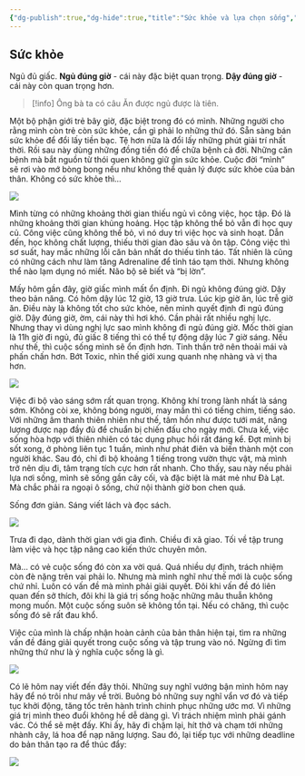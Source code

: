 ```yaml
---
{"dg-publish":true,"dg-hide":true,"title":"Sức khỏe và lựa chọn sống","word-count":869,"tags":["publish","journal"],"permalink":"/0-journal/nam-2023/thang-8/2023-08-23/","hide":true,"dgPassFrontmatter":true}
---
```



## Sức khỏe

Ngủ đủ giấc.
**Ngủ đúng giờ** - cái này đặc biệt quan trọng.
**Dậy đúng giờ** - cái này còn quan trọng hơn.


> [!info] Ông bà ta có câu
> Ăn được ngủ được là tiên.

Một bộ phận giới trẻ bây giờ, đặc biệt trong đó có mình. Những người cho rằng mình còn trẻ còn sức khỏe, cần gì phải lo những thứ đó. Sẵn sàng bán sức khỏe để đổi lấy tiền bạc. Tệ hơn nữa là đổi lấy những phút giải trí nhất thời. Rồi sau này dùng những đồng tiền đó để chữa bệnh cả đời. Những căn bệnh mà bắt nguồn từ thói quen không giữ gìn sức khỏe. Cuộc đời “mình” sẽ rơi vào mớ bòng bong nếu như không thể quản lý được sức khỏe của bản thân. Không có sức khỏe thì…

![](https://i.imgur.com/JXY9pXu.gif)

Mình từng có những khoảng thời gian thiếu ngủ vì công việc, học tập. Đó là những khoảng thời gian khủng hoảng. Học tập không thể bỏ vẫn đi học quy củ. Công việc cũng không thể bỏ, vì nó duy trì việc học và sinh hoạt. Dẫn đến, học không chất lượng, thiếu thời gian đào sâu và ôn tập. Công việc thì sơ suất, hay mắc những lỗi căn bản nhất do thiếu tỉnh táo. Tất nhiên là cũng có những cách như làm tăng Adrenaline để tỉnh táo tạm thời. Nhưng không thể nào lạm dụng nó miết. Não bộ sẽ biết và “bị lờn”.

Mấy hôm gần đây, giờ giấc mình mất ổn định. Đi ngủ không đúng giờ. Dậy theo bản năng. Có hôm dậy lúc 12 giờ, 13 giờ trưa. Lúc kịp giờ ăn, lúc trễ giờ ăn. Điều này là không tốt cho sức khỏe, nên mình quyết định đi ngủ đúng giờ. Dậy đúng giờ, ờm, cái này thì hơi khó. Cần phải rất nhiều nghị lực. Nhưng thay vì dùng nghị lực sao mình không đi ngủ đúng giờ. Mốc thời gian là 11h giờ đi ngủ, đủ giấc 8 tiếng thì có thể tự động dậy lúc 7 giờ sáng. Nếu như thế, thì cuộc sống mình sẽ ổn định hơn. Tinh thần trở nên thoải mái và phấn chấn hơn. Bớt Toxic, nhìn thế giới xung quanh nhẹ nhàng và vị tha hơn.

![](https://i.imgur.com/XHn1Jmq.gif)

Việc đi bộ vào sáng sớm rất quan trọng. Không khí trong lành nhất là sáng sớm. Không còi xe, không bóng người, may mắn thì có tiếng chim, tiếng sáo. Với những âm thanh thiên nhiên như thế, tâm hồn như được tưới mát, năng lượng được nạp đầy đủ để chuẩn bị chiến đấu cho ngày mới. Chưa kể, việc sống hòa hợp với thiên nhiên có tác dụng phục hồi rất đáng kể. Đợt mình bị sốt xong, ở phòng liên tục 1 tuần, mình như phát điên và biến thành một con người khác. Sau đó, chỉ đi bộ khoảng 1 tiếng trong vườn thực vật, mà mình trở nên dịu đi, tâm trạng tích cực hơn rất nhanh. Cho thấy, sau này nếu phải lựa nơi sống, mình sẽ sống gần cây cối, và đặc biệt là mát mẻ như Đà Lạt. Mà chắc phải ra ngoại ô sống, chứ nội thành giờ bon chen quá.

Sống đơn giản.
Sáng viết lách và đọc sách.

![](https://i.imgur.com/HyzqiOW.gif)

Trưa đi dạo, dành thời gian với gia đình.
Chiều đi xã giao.
Tối về tập trung làm việc và học tập nâng cao kiến thức chuyên môn.

Mà… có vẻ cuộc sống đó còn xa vời quá. Quá nhiều dự định, trách nhiệm còn đè nặng trên vai phải lo. Nhưng mà mình nghĩ như thế mới là cuộc sống chứ nhỉ. Luôn có vấn đề mà mình phải giải quyết. Đôi khi vấn đề đó liên quan đến sở thích, đôi khi là giá trị sống hoặc những mâu thuẫn không mong muốn. Một cuộc sống suôn sẽ không tồn tại. Nếu có chăng, thì cuộc sống đó sẽ rất đau khổ. 

Việc của mình là chấp nhận hoàn cảnh của bản thân hiện tại, tìm ra những vấn đề đáng giải quyết trong cuộc sống và tập trung vào nó. Ngừng đi tìm những thứ như là ý nghĩa cuộc sống là gì. 

![](https://i.imgur.com/cL4ZsuI.gif)

Có lẽ hôm nay viết đến đây thôi. Những suy nghĩ vướng bận mình hôm nay hãy để nó trôi như mây về trời. Buông bỏ những suy nghĩ vẩn vơ đó và tiếp tục khởi động, tăng tốc trên hành trình chinh phục những ước mơ. Vì những giá trị mình theo đuổi không hề dễ dàng gì. Vì trách nhiệm mình phải gánh vác. Có thể sẽ mệt đấy. Khi ấy, hãy đi chậm lại, hít thở và chạm tới những nhành cây, lá hoa để nạp năng lượng. Sau đó, lại tiếp tục với những deadline do bản thân tạo ra để thúc đẩy:

![](https://i.imgur.com/1QvMefu.gif)